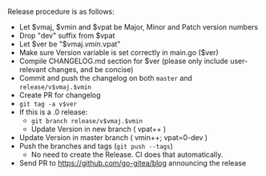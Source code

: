 Release procedure is as follows:

- Let $vmaj, $vmin and $vpat be Major, Minor and Patch version numbers
- Drop "dev" suffix from $vpat
- Let $ver be "$vmaj.$vmin.$vpat"
- Make sure Version variable is set correctly in main.go ($ver)
- Compile CHANGELOG.md section for $ver
  (please only include user-relevant changes, and be concise)
- Commit and push the changelog on both `master` and `release/v$vmaj.$vmin`
- Create PR for changelog
- `git tag -a v$ver`
- If this is a .0 release:
  - `git branch release/v$vmaj.$vmin`
  - Update Version in new branch ( vpat++ )
- Update Version in master branch ( vmin++; vpat=0-dev )
- Push the branches and tags (`git push --tags`)
  - No need to create the Release. CI does that automatically.
- Send PR to https://github.com/go-gitea/blog announcing the release
